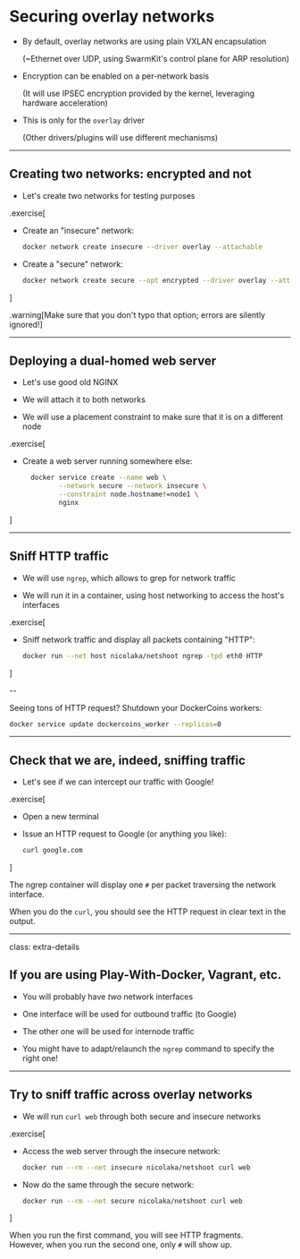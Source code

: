 # Securing overlay networks

- By default, overlay networks are using plain VXLAN encapsulation

  (~Ethernet over UDP, using SwarmKit's control plane for ARP resolution)

- Encryption can be enabled on a per-network basis

  (It will use IPSEC encryption provided by the kernel, leveraging hardware acceleration)

- This is only for the `overlay` driver

  (Other drivers/plugins will use different mechanisms)

---

## Creating two networks: encrypted and not

- Let's create two networks for testing purposes

.exercise[

- Create an "insecure" network:
  ```bash
  docker network create insecure --driver overlay --attachable
  ```

- Create a "secure" network:
  ```bash
  docker network create secure --opt encrypted --driver overlay --attachable
  ```

]

.warning[Make sure that you don't typo that option; errors are silently ignored!]

---

## Deploying a dual-homed web server

- Let's use good old NGINX

- We will attach it to both networks

- We will use a placement constraint to make sure that it is on a different node

.exercise[

- Create a web server running somewhere else:
  ```bash
    docker service create --name web \
           --network secure --network insecure \
           --constraint node.hostname!=node1 \
           nginx
  ```

]

---

## Sniff HTTP traffic

- We will use `ngrep`, which allows to grep for network traffic

- We will run it in a container, using host networking to access the host's interfaces

.exercise[

- Sniff network traffic and display all packets containing "HTTP":
  ```bash
  docker run --net host nicolaka/netshoot ngrep -tpd eth0 HTTP
  ```

<!-- ```wait User-Agent``` -->
<!-- ```key ^C``` -->

]

--

Seeing tons of HTTP request? Shutdown your DockerCoins workers:
```bash
docker service update dockercoins_worker --replicas=0
```

---

## Check that we are, indeed, sniffing traffic

- Let's see if we can intercept our traffic with Google!

.exercise[

- Open a new terminal

- Issue an HTTP request to Google (or anything you like):
  ```bash
  curl google.com
  ```

]

The ngrep container will display one `#` per packet traversing the network interface.

When you do the `curl`, you should see the HTTP request in clear text in the output.

---

class: extra-details

## If you are using Play-With-Docker, Vagrant, etc.

- You will probably have *two* network interfaces

- One interface will be used for outbound traffic (to Google)

- The other one will be used for internode traffic

- You might have to adapt/relaunch the `ngrep` command to specify the right one!

---

## Try to sniff traffic across overlay networks

- We will run `curl web` through both secure and insecure networks

.exercise[

- Access the web server through the insecure network:
  ```bash
  docker run --rm --net insecure nicolaka/netshoot curl web
  ```

- Now do the same through the secure network:
  ```bash
  docker run --rm --net secure nicolaka/netshoot curl web
  ```

]

When you run the first command, you will see HTTP fragments.
<br/>
However, when you run the second one, only `#` will show up.
